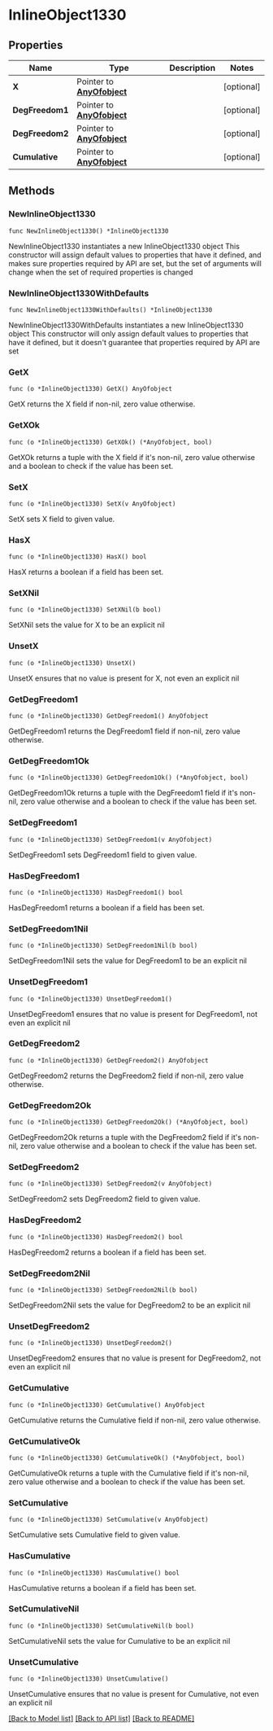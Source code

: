 # InlineObject1330

## Properties

Name | Type | Description | Notes
------------ | ------------- | ------------- | -------------
**X** | Pointer to [**AnyOfobject**](anyOf&lt;object&gt;.md) |  | [optional] 
**DegFreedom1** | Pointer to [**AnyOfobject**](anyOf&lt;object&gt;.md) |  | [optional] 
**DegFreedom2** | Pointer to [**AnyOfobject**](anyOf&lt;object&gt;.md) |  | [optional] 
**Cumulative** | Pointer to [**AnyOfobject**](anyOf&lt;object&gt;.md) |  | [optional] 

## Methods

### NewInlineObject1330

`func NewInlineObject1330() *InlineObject1330`

NewInlineObject1330 instantiates a new InlineObject1330 object
This constructor will assign default values to properties that have it defined,
and makes sure properties required by API are set, but the set of arguments
will change when the set of required properties is changed

### NewInlineObject1330WithDefaults

`func NewInlineObject1330WithDefaults() *InlineObject1330`

NewInlineObject1330WithDefaults instantiates a new InlineObject1330 object
This constructor will only assign default values to properties that have it defined,
but it doesn't guarantee that properties required by API are set

### GetX

`func (o *InlineObject1330) GetX() AnyOfobject`

GetX returns the X field if non-nil, zero value otherwise.

### GetXOk

`func (o *InlineObject1330) GetXOk() (*AnyOfobject, bool)`

GetXOk returns a tuple with the X field if it's non-nil, zero value otherwise
and a boolean to check if the value has been set.

### SetX

`func (o *InlineObject1330) SetX(v AnyOfobject)`

SetX sets X field to given value.

### HasX

`func (o *InlineObject1330) HasX() bool`

HasX returns a boolean if a field has been set.

### SetXNil

`func (o *InlineObject1330) SetXNil(b bool)`

 SetXNil sets the value for X to be an explicit nil

### UnsetX
`func (o *InlineObject1330) UnsetX()`

UnsetX ensures that no value is present for X, not even an explicit nil
### GetDegFreedom1

`func (o *InlineObject1330) GetDegFreedom1() AnyOfobject`

GetDegFreedom1 returns the DegFreedom1 field if non-nil, zero value otherwise.

### GetDegFreedom1Ok

`func (o *InlineObject1330) GetDegFreedom1Ok() (*AnyOfobject, bool)`

GetDegFreedom1Ok returns a tuple with the DegFreedom1 field if it's non-nil, zero value otherwise
and a boolean to check if the value has been set.

### SetDegFreedom1

`func (o *InlineObject1330) SetDegFreedom1(v AnyOfobject)`

SetDegFreedom1 sets DegFreedom1 field to given value.

### HasDegFreedom1

`func (o *InlineObject1330) HasDegFreedom1() bool`

HasDegFreedom1 returns a boolean if a field has been set.

### SetDegFreedom1Nil

`func (o *InlineObject1330) SetDegFreedom1Nil(b bool)`

 SetDegFreedom1Nil sets the value for DegFreedom1 to be an explicit nil

### UnsetDegFreedom1
`func (o *InlineObject1330) UnsetDegFreedom1()`

UnsetDegFreedom1 ensures that no value is present for DegFreedom1, not even an explicit nil
### GetDegFreedom2

`func (o *InlineObject1330) GetDegFreedom2() AnyOfobject`

GetDegFreedom2 returns the DegFreedom2 field if non-nil, zero value otherwise.

### GetDegFreedom2Ok

`func (o *InlineObject1330) GetDegFreedom2Ok() (*AnyOfobject, bool)`

GetDegFreedom2Ok returns a tuple with the DegFreedom2 field if it's non-nil, zero value otherwise
and a boolean to check if the value has been set.

### SetDegFreedom2

`func (o *InlineObject1330) SetDegFreedom2(v AnyOfobject)`

SetDegFreedom2 sets DegFreedom2 field to given value.

### HasDegFreedom2

`func (o *InlineObject1330) HasDegFreedom2() bool`

HasDegFreedom2 returns a boolean if a field has been set.

### SetDegFreedom2Nil

`func (o *InlineObject1330) SetDegFreedom2Nil(b bool)`

 SetDegFreedom2Nil sets the value for DegFreedom2 to be an explicit nil

### UnsetDegFreedom2
`func (o *InlineObject1330) UnsetDegFreedom2()`

UnsetDegFreedom2 ensures that no value is present for DegFreedom2, not even an explicit nil
### GetCumulative

`func (o *InlineObject1330) GetCumulative() AnyOfobject`

GetCumulative returns the Cumulative field if non-nil, zero value otherwise.

### GetCumulativeOk

`func (o *InlineObject1330) GetCumulativeOk() (*AnyOfobject, bool)`

GetCumulativeOk returns a tuple with the Cumulative field if it's non-nil, zero value otherwise
and a boolean to check if the value has been set.

### SetCumulative

`func (o *InlineObject1330) SetCumulative(v AnyOfobject)`

SetCumulative sets Cumulative field to given value.

### HasCumulative

`func (o *InlineObject1330) HasCumulative() bool`

HasCumulative returns a boolean if a field has been set.

### SetCumulativeNil

`func (o *InlineObject1330) SetCumulativeNil(b bool)`

 SetCumulativeNil sets the value for Cumulative to be an explicit nil

### UnsetCumulative
`func (o *InlineObject1330) UnsetCumulative()`

UnsetCumulative ensures that no value is present for Cumulative, not even an explicit nil

[[Back to Model list]](../README.md#documentation-for-models) [[Back to API list]](../README.md#documentation-for-api-endpoints) [[Back to README]](../README.md)


